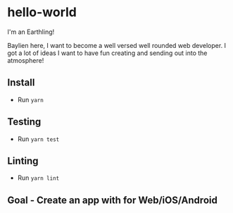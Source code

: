 # hello-world

I'm an Earthling!

Baylien here, I want to become a well versed well rounded web developer.
I got a lot of ideas I want to have fun creating and sending out into the atmosphere!

## Install

- Run `yarn`

## Testing

- Run `yarn test`

## Linting

- Run `yarn lint`

## Goal - Create an app with for Web/iOS/Android
